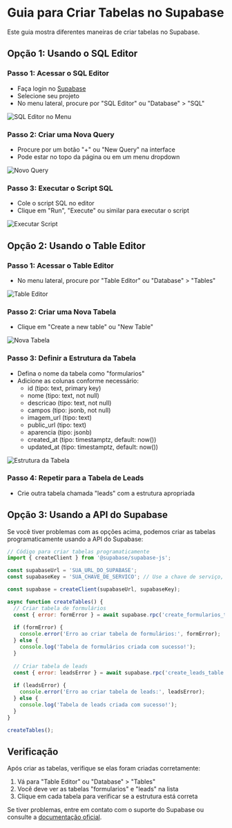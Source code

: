 # Guia para Criar Tabelas no Supabase

Este guia mostra diferentes maneiras de criar tabelas no Supabase.

## Opção 1: Usando o SQL Editor

### Passo 1: Acessar o SQL Editor
- Faça login no [Supabase](https://app.supabase.com)
- Selecione seu projeto
- No menu lateral, procure por "SQL Editor" ou "Database" > "SQL"

![SQL Editor no Menu](https://i.imgur.com/example1.png)

### Passo 2: Criar uma Nova Query
- Procure por um botão "+" ou "New Query" na interface
- Pode estar no topo da página ou em um menu dropdown

![Novo Query](https://i.imgur.com/example2.png)

### Passo 3: Executar o Script SQL
- Cole o script SQL no editor
- Clique em "Run", "Execute" ou similar para executar o script

![Executar Script](https://i.imgur.com/example3.png)

## Opção 2: Usando o Table Editor

### Passo 1: Acessar o Table Editor
- No menu lateral, procure por "Table Editor" ou "Database" > "Tables"

![Table Editor](https://i.imgur.com/example4.png)

### Passo 2: Criar uma Nova Tabela
- Clique em "Create a new table" ou "New Table"

![Nova Tabela](https://i.imgur.com/example5.png)

### Passo 3: Definir a Estrutura da Tabela
- Defina o nome da tabela como "formularios"
- Adicione as colunas conforme necessário:
  - id (tipo: text, primary key)
  - nome (tipo: text, not null)
  - descricao (tipo: text, not null)
  - campos (tipo: jsonb, not null)
  - imagem_url (tipo: text)
  - public_url (tipo: text)
  - aparencia (tipo: jsonb)
  - created_at (tipo: timestamptz, default: now())
  - updated_at (tipo: timestamptz, default: now())

![Estrutura da Tabela](https://i.imgur.com/example6.png)

### Passo 4: Repetir para a Tabela de Leads
- Crie outra tabela chamada "leads" com a estrutura apropriada

## Opção 3: Usando a API do Supabase

Se você tiver problemas com as opções acima, podemos criar as tabelas programaticamente usando a API do Supabase:

```javascript
// Código para criar tabelas programaticamente
import { createClient } from '@supabase/supabase-js';

const supabaseUrl = 'SUA_URL_DO_SUPABASE';
const supabaseKey = 'SUA_CHAVE_DE_SERVICO'; // Use a chave de serviço, não a anônima

const supabase = createClient(supabaseUrl, supabaseKey);

async function createTables() {
  // Criar tabela de formulários
  const { error: formError } = await supabase.rpc('create_formularios_table');
  
  if (formError) {
    console.error('Erro ao criar tabela de formulários:', formError);
  } else {
    console.log('Tabela de formulários criada com sucesso!');
  }
  
  // Criar tabela de leads
  const { error: leadsError } = await supabase.rpc('create_leads_table');
  
  if (leadsError) {
    console.error('Erro ao criar tabela de leads:', leadsError);
  } else {
    console.log('Tabela de leads criada com sucesso!');
  }
}

createTables();
```

## Verificação

Após criar as tabelas, verifique se elas foram criadas corretamente:

1. Vá para "Table Editor" ou "Database" > "Tables"
2. Você deve ver as tabelas "formularios" e "leads" na lista
3. Clique em cada tabela para verificar se a estrutura está correta

Se tiver problemas, entre em contato com o suporte do Supabase ou consulte a [documentação oficial](https://supabase.com/docs).

